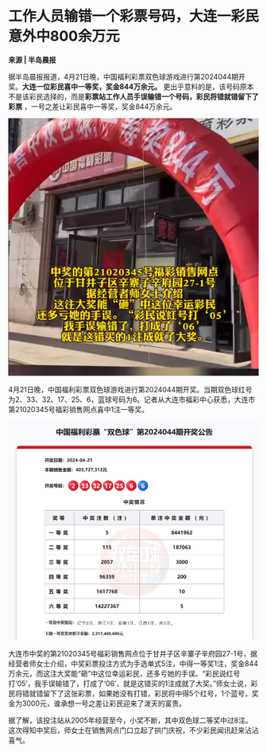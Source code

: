 # 工作人员输错一个彩票号码，大连一彩民意外中800余万元

**来源 | 半岛晨报**

据半岛晨报报道，4月21日晚，中国福利彩票双色球游戏进行第2024044期开奖。**大连一位彩民喜中一等奖，奖金844万余元。**
更出乎意料的是，该号码原本不是该彩民选择的，而是**彩票站工作人员手误输错一个号码，彩民将错就错留下了彩票**
，一号之差让彩民喜中一等奖，奖金844万余元。

![a4a6321b694c3df25d40a10a3eb87cf4.jpg](https://raw.githubusercontent.com/qqhsx/qqnews_image/main/2024/04/23/工作人员输错一个彩票号码，大连一彩民意外中800余万元/a4a6321b694c3df25d40a10a3eb87cf4.jpg)

4月21日晚，中国福利彩票双色球游戏进行第2024044期开奖。当期双色球红号为2、33、32、17、25、6，蓝球号码为6。记者从大连市福彩中心获悉，大连市第21020345号福彩销售网点喜中1注一等奖。

![d209e669a034997e12c4ae1dca625122.jpg](https://raw.githubusercontent.com/qqhsx/qqnews_image/main/2024/04/23/工作人员输错一个彩票号码，大连一彩民意外中800余万元/d209e669a034997e12c4ae1dca625122.jpg)

大连市中奖的第21020345号福彩销售网点位于甘井子区辛寨子辛府园27-1号，据经营者师女士介绍，中奖彩票投注方式为手选单式5注，中得一等奖1注，奖金844万余元，而这注大奖能“砸”中这位幸运彩民，还多亏她的手误。“彩民说红号打‘05’，我手误输错了，打成了‘06’，就是这错买的1注成就了大奖。”师女士说，彩民将错就错留下了这张彩票，如果她没有打错，彩民将中得5个红号，1个蓝号，奖金为3000元，谁承想一号之差让彩民迎来了泼天的富贵。

据了解，该投注站从2005年经营至今，小奖不断，其中双色球二等奖中过8注。这次得知中奖后，师女士在销售网点门口立起了拱门庆祝，不少彩民闻讯赶来沾沾喜气。

